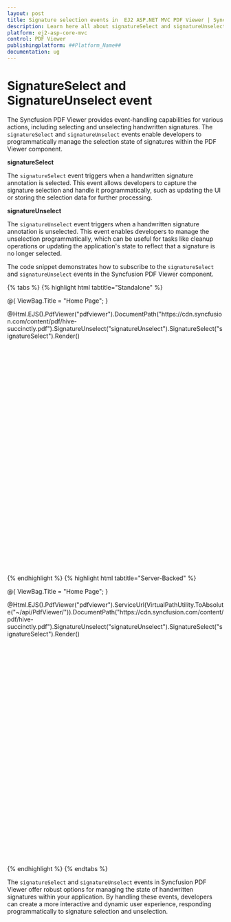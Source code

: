 ```yaml
---
layout: post
title: Signature selection events in  EJ2 ASP.NET MVC PDF Viewer | Syncfusion
description: Learn here all about signatureSelect and signatureUnselect event in ASP.NET MVC PDF Viewer component of Syncfusion Essential JS 2 and more.
platform: ej2-asp-core-mvc
control: PDF Viewer
publishingplatform: ##Platform_Name##
documentation: ug
---
```


# SignatureSelect and SignatureUnselect event

The Syncfusion PDF Viewer provides event-handling capabilities for various actions, including selecting and unselecting handwritten signatures. The `signatureSelect` and `signatureUnselect` events enable developers to programmatically manage the selection state of signatures within the PDF Viewer component.

**signatureSelect** 

The `signatureSelect` event triggers when a handwritten signature annotation is selected. This event allows developers to capture the signature selection and handle it programmatically, such as updating the UI or storing the selection data for further processing.

**signatureUnselect**

The `signatureUnselect` event triggers when a handwritten signature annotation is unselected. This event enables developers to manage the unselection programmatically, which can be useful for tasks like cleanup operations or updating the application's state to reflect that a signature is no longer selected.

The code snippet demonstrates how to subscribe to the `signatureSelect` and `signatureUnselect` events in the Syncfusion PDF Viewer component.

{% tabs %}
{% highlight html tabtitle="Standalone" %}

@{
    ViewBag.Title = "Home Page";
}

<div style="width:100%;height:600px">
    @Html.EJS().PdfViewer("pdfviewer").DocumentPath("https://cdn.syncfusion.com/content/pdf/hive-succinctly.pdf").SignatureUnselect("signatureUnselect").SignatureSelect("signatureSelect").Render()
</div>

<script>

function signatureSelect(args) { 
    console.log('Signature selected:', args);
};

function signatureUnselect(args) {
    console.log('Signature selected:', args);
};
</script>

{% endhighlight %}
{% highlight html tabtitle="Server-Backed" %}

@{
    ViewBag.Title = "Home Page";
}

<div style="width:100%;height:600px">
    @Html.EJS().PdfViewer("pdfviewer").ServiceUrl(VirtualPathUtility.ToAbsolute("~/api/PdfViewer/")).DocumentPath("https://cdn.syncfusion.com/content/pdf/hive-succinctly.pdf").SignatureUnselect("signatureUnselect").SignatureSelect("signatureSelect").Render()
</div>

<script>
function signatureSelect(args) { 
    console.log('Signature selected:', args);
};

function signatureUnselect(args) {
    console.log('Signature selected:', args);
};
</script>

{% endhighlight %}
{% endtabs %}

The `signatureSelect` and `signatureUnselect` events in Syncfusion PDF Viewer offer robust options for managing the state of handwritten signatures within your application. By handling these events, developers can create a more interactive and dynamic user experience, responding programmatically to signature selection and unselection.